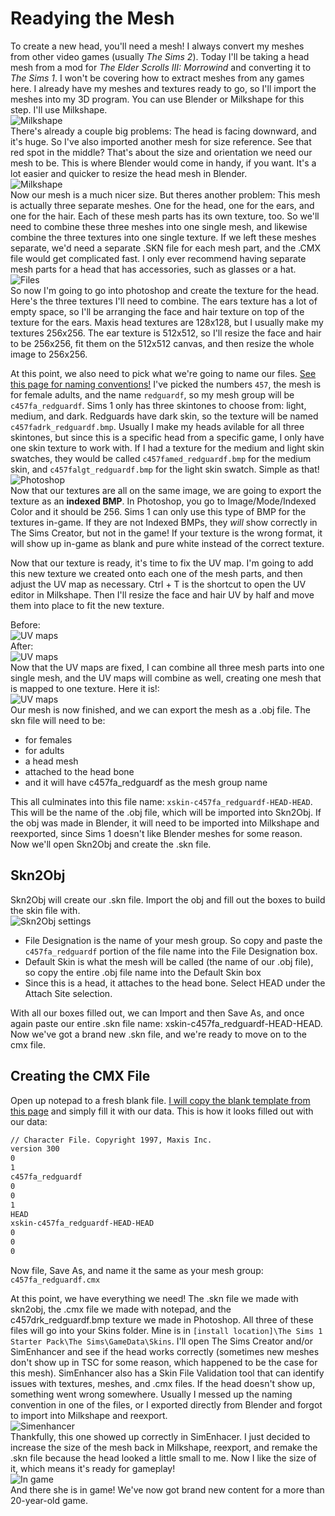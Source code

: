 # Readying the Mesh
To create a new head, you'll need a mesh! I always convert my meshes from other video games (usually *The Sims 2*). 
Today I'll be taking a head mesh from a mod for *The Elder Scrolls III: Morrowind* and converting it to *The Sims 1*. I won't be covering how to extract meshes from any games here. I already have my meshes and textures ready to go, so I'll import the meshes into my 3D program. You can use Blender or Milkshape for this step. I'll use Milkshape.  
![Milkshape](mesh1.jpg)  
There's already a couple big problems: The head is facing downward, and it's huge. So I've also imported another mesh for size reference. See that red spot in the middle? That's about the size and orientation we need our mesh to be. This is where Blender would come in handy, if you want. It's a lot easier and quicker to resize the head mesh in Blender.  
![Milkshape](mesh2.jpg)  
Now our mesh is a much nicer size. But theres another problem: This mesh is actually three separate meshes. One for the head, one for the ears, and one for the hair. Each of these mesh parts has its own texture, too. So we'll need to combine these three meshes into one single mesh, and likewise combine the three textures into one single texture. If we left these meshes separate, we'd need a separate .SKN file for each mesh part, and the .CMX file would get complicated fast. I only ever recommend having separate mesh parts for a head that has accessories, such as glasses or a hat.    
![Files](mesh3.jpg)   
So now I'm going to go into photoshop and create the texture for the head. Here's the three textures I'll need to combine. The ears texture has a lot of empty space, so I'll be arranging the face and hair texture on top of the texture for the ears. Maxis head textures are 128x128, but I usually make my textures 256x256. The ear texture is 512x512, so I'll resize the face and hair to be 256x256, fit them on the 512x512 canvas, and then resize the whole image to 256x256.  
 
At this point, we also need to pick what we're going to name our files. [See this page for naming conventions!](skn2objcxm.md) I've picked the numbers `457`, the mesh is for female adults, and the name `redguardf`, so my mesh group will be `c457fa_redguardf`. Sims 1 only has three skintones to choose from: light, medium, and dark. Redguards have dark skin, so the texture will be named `c457fadrk_redguardf.bmp`. Usually I make my heads avilable for all three skintones, but since this is a specific head from a specific game, I only have one skin texture to work with. If I had a texture for the medium and light skin swatches, they would be called `c457famed_redguardf.bmp` for the medium skin, and `c457falgt_redguardf.bmp` for the light skin swatch. Simple as that!  
![Photoshop](mesh4.jpg)  
Now that our textures are all on the same image, we are going to export the texture as an **indexed BMP**. In Photoshop, you go to Image/Mode/Indexed Color and it should be 256. Sims 1 can only use this type of BMP for the textures in-game. If they are not Indexed BMPs, they *will* show correctly in The Sims Creator, but not in the game! If your texture is the wrong format, it will show up in-game as blank and pure white instead of the correct texture.  

Now that our texture is ready, it's time to fix the UV map. I'm going to add this new texture we created onto each one of the mesh parts, and then adjust the UV map as necessary. Ctrl + T is the shortcut to open the UV editor in Milkshape. Then I'll resize the face and hair UV by half and move them into place to fit the new texture.   

Before:  
![UV maps](mesh5.jpg)   
After:  
![UV maps](mesh6.jpg)  
Now that the UV maps are fixed, I can combine all three mesh parts into one single mesh, and the UV maps will combine as well, creating one mesh that is mapped to one texture. Here it is!:  
![UV maps](mesh7.jpg)   
Our mesh is now finished, and we can export the mesh as a .obj file. The skn file will need to be:  
- for females
- for adults
- a head mesh
- attached to the head bone
- and it will have c457fa_redguardf as the mesh group name

This all culminates into this file name: `xskin-c457fa_redguardf-HEAD-HEAD`. This will be the name of the .obj file, which will be imported into Skn2Obj. If the obj was made in Blender, it will need to be imported into Milkshape and reexported, since Sims 1 doesn't like Blender meshes for some reason.    
Now we'll open Skn2Obj and create the .skn file.
## Skn2Obj  
Skn2Obj will create our .skn file. Import the obj and fill out the boxes to build the skin file with.  
![Skn2Obj settings](mesh8.jpg) 
- File Designation is the name of your mesh group. So copy and paste the `c457fa_redguardf` portion of the file name into the File Designation box.
- Default Skin is what the mesh will be called (the name of our .obj file), so copy the entire .obj file name into the Default Skin box
- Since this is a head, it attaches to the head bone. Select HEAD under the Attach Site selection.  

With all our boxes filled out, we can Import and then Save As, and once again paste our entire .skn file name: xskin-c457fa_redguardf-HEAD-HEAD. Now we've got a brand new .skn file, and we're ready to move on to the cmx file.

## Creating the CMX File
Open up notepad to a fresh blank file. [I will copy the blank template from this page](skn2objcxm.md) and simply fill it with our data. This is how it looks filled out with our data:  
```sh
// Character File. Copyright 1997, Maxis Inc.
version 300
0
1
c457fa_redguardf
0
0
1
HEAD
xskin-c457fa_redguardf-HEAD-HEAD
0
0
0
```
Now file, Save As, and name it the same as your mesh group: `c457fa_redguardf.cmx`  

At this point, we have everything we need! The .skn file we made with skn2obj, the .cmx file we made with notepad, and the c457drk_redguardf.bmp texture we made in Photoshop. All three of these files will go into your Skins folder. Mine is in `[install location]\The Sims 1 Starter Pack\The Sims\GameData\Skins`. I'll open The Sims Creator and/or SimEnhancer and see if the head works correctly (sometimes new meshes don't show up in TSC for some reason, which happened to be the case for this mesh). SimEnhancer also has a Skin File Validation tool that can identify issues with textures, meshes, and .cmx files. If the head doesn't show up, something went wrong somewhere. Usually I messed up the naming convention in one of the files, or I exported directly from Blender and forgot to import into Milkshape and reexport.  
![Simenhancer](mesh9.jpg)  
Thankfully, this one showed up correctly in SimEnhacer. I just decided to increase the size of the mesh back in Milkshape, reexport, and remake the .skn file because the head looked a little small to me. Now I like the size of it, which means it's ready for gameplay!  
![In game](mesh10.jpg)  
And there she is in game! We've now got brand new content for a more than 20-year-old game.
